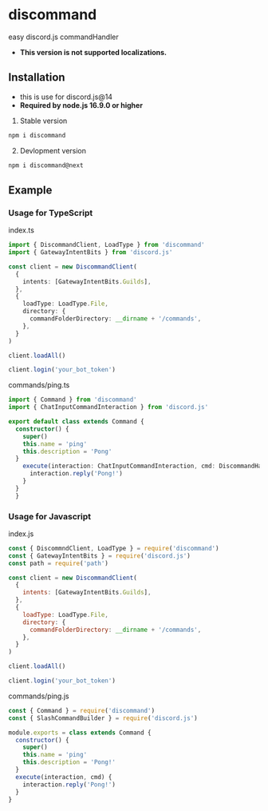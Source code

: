 # discommand

easy discord.js commandHandler

- **This version is not supported localizations.**

## Installation

- this is use for discord.js@14
- **Required by node.js 16.9.0 or higher**

1. Stable version

```sh
npm i discommand
```

2. Devlopment version

```sh
npm i discommand@next
```

## Example

### Usage for TypeScript

index.ts

```ts
import { DiscommandClient, LoadType } from 'discommand'
import { GatewayIntentBits } from 'discord.js'

const client = new DiscommandClient(
  {
    intents: [GatewayIntentBits.Guilds],
  },
  {
    loadType: LoadType.File,
    directory: {
      commandFolderDirectory: __dirname + '/commands',
    },
  }
)

client.loadAll()

client.login('your_bot_token')
```

commands/ping.ts

```ts
import { Command } from 'discommand'
import { ChatInputCommandInteraction } from 'discord.js'

export default class extends Command {
  constructor() {
    super()
    this.name = 'ping'
    this.description = 'Pong'
  }
    execute(interaction: ChatInputCommandInteraction, cmd: DiscommandHandler) {
      interaction.reply('Pong!')
    }
  }
  }
```

### Usage for Javascript

index.js

```js
const { DiscommndClient, LoadType } = require('discommand')
const { GatewayIntentBits } = require('discord.js')
const path = require('path')

const client = new DiscommandClient(
  {
    intents: [GatewayIntentBits.Guilds],
  },
  {
    loadType: LoadType.File,
    directory: {
      commandFolderDirectory: __dirname + '/commands',
    },
  }
)

client.loadAll()

client.login('your_bot_token')
```

commands/ping.js

```js
const { Command } = require('discommand')
const { SlashCommandBuilder } = require('discord.js')

module.exports = class extends Command {
  constructor() {
    super()
    this.name = 'ping'
    this.description = 'Pong!'
  }
  execute(interaction, cmd) {
    interaction.reply('Pong!')
  }
}
```
